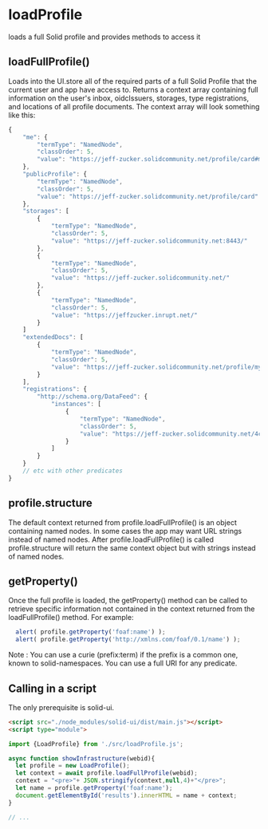 # loadProfile

loads a full Solid profile and provides methods to access it

## loadFullProfile()

Loads into the UI.store all of the required parts of a full Solid Profile that the current user and app have access to.  Returns a context array containing full information on the user's inbox, oidcIssuers, storages, type registrations, and locations of all profile documents.  The context array will look something like this:
```javascript
{
    "me": {
        "termType": "NamedNode",
        "classOrder": 5,
        "value": "https://jeff-zucker.solidcommunity.net/profile/card#me"
    },
    "publicProfile": {
        "termType": "NamedNode",
        "classOrder": 5,
        "value": "https://jeff-zucker.solidcommunity.net/profile/card"
    },
    "storages": [
        {
            "termType": "NamedNode",
            "classOrder": 5,
            "value": "https://jeff-zucker.solidcommunity.net:8443/"
        },
        {
            "termType": "NamedNode",
            "classOrder": 5,
            "value": "https://jeff-zucker.solidcommunity.net/"
        },
        {
            "termType": "NamedNode",
            "classOrder": 5,
            "value": "https://jeffzucker.inrupt.net/"
        }
    ]
    "extendedDocs": [
        {
            "termType": "NamedNode",
            "classOrder": 5,
            "value": "https://jeff-zucker.solidcommunity.net/profile/mySeeAlso.ttl"
        }
    ],
    "registrations": {
        "http://schema.org/DataFeed": {
            "instances": [
                {
                    "termType": "NamedNode",
                    "classOrder": 5,
                    "value": "https://jeff-zucker.solidcommunity.net/4cd1be50-2fab-11ec-a679-67f8e0446a98.ttl"
                }
            ]
        }
    }
    // etc with other predicates
}
```

## profile.structure

The default context returned from profile.loadFullProfile() is an object containing named nodes. In some cases the app may want URL strings instead of named nodes.  After profile.loadFullProfile() is called profile.structure will return the same context object but with strings instead of named nodes.

## getProperty()

Once the full profile is loaded, the getProperty() method can be called to retrieve specific information not contained in the context returned from the loadFullProfile() method.  For example:
```javascript
  alert( profile.getProperty('foaf:name') );
  alert( profile.getProperty('http://xmlns.com/foaf/0.1/name') );
```
Note : You can use a curie (prefix:term) if the prefix is a common one, known to solid-namespaces. You can use a full URI for any predicate.

## Calling in a script

The only prerequisite is solid-ui.  
```html
<script src="./node_modules/solid-ui/dist/main.js"></script>
<script type="module">

import {LoadProfile} from './src/loadProfile.js';

async function showInfrastructure(webid){
  let profile = new LoadProfile();
  let context = await profile.loadFullProfile(webid);
  context = "<pre>"+ JSON.stringify(context,null,4)+"</pre>";
  let name = profile.getProperty('foaf:name');
  document.getElementById('results').innerHTML = name + context;
}

// ...
```

